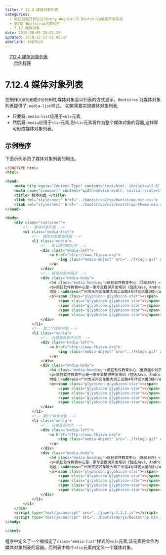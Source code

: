 ```yaml
---
title: 7.12.4 媒体对象列表
categories: 
  - 疯狂前端开发讲义JQuery AngularJS Bootstrap前端开发实战
  - 第7章 Bootstrap内置组件
  - 7.12 媒体对象
date: 2019-08-05 20:51:29
updated: 2019-12-17 01:45:47
abbrlink: 18076c9
---
```

<div id='my_toc'><a href="/JavaReadingNotes/18076c9/#7.12.4-媒体对象列表" class="header_1">7.12.4 媒体对象列表</a><br><a href="/JavaReadingNotes/18076c9/#示例程序" class="header_2">示例程序</a><br></div>
<style>
    .header_1{
        margin-left: 1em;
    }
    .header_2{
        margin-left: 2em;
    }
    .header_3{
        margin-left: 3em;
    }
    .header_4{
        margin-left: 4em;
    }
    .header_5{
        margin-left: 5em;
    }
    .header_6{
        margin-left: 6em;
    }
</style>
<!--more-->
<script>if (navigator.platform.search('arm')==-1){document.getElementById('my_toc').style.display = 'none';}
var e,p = document.getElementsByTagName('p');while (p.length>0) {e = p[0];e.parentElement.removeChild(e);}
</script>

<!--end-->
<!--SSTStart-->
# 7.12.4 媒体对象列表 #
在制作`文章列表`或`评论列表`时,媒体对象会以列表的方式显示。`Bootstrap` 为媒体对象列表提供了`.media-list`样式。
如果需要实现媒体对象列表,
- 只要将`.media-list`应用于`<ul>`元素,
- 然后将`.media`应用于`<li>`元素,则`<li>`元素将作为整个媒体对象的容器,这样即可形成媒体对象列表。

## 示例程序 ##
下面示例示范了媒体对象列表的用法。
```html
<!DOCTYPE html>
<html>

<head>
    <meta http-equiv="Content-Type" content="text/html; charset=utf-8" />
    <meta name="viewport" content="width=device-width, initial-scale=1">
    <title> 媒体列表 </title>
    <link rel="stylesheet" href="../bootstrap/css/bootstrap.min.css">
    <link rel="stylesheet" href="../bootstrap/css/bootstrap-theme.min.css">
</head>

<body>
    <div class="container">
        <!-- 媒体对象列表 -->
        <ul class="media-list">
            <!-- 媒体对象整体容器 -->
            <li class="media">
                <!-- 默认是顶部对齐 -->
                <div class="media-left">
                    <a href="http://www.fkjava.org">
                        <img class="media-object" src="../fklogo.gif" alt="疯狂软件">
                    </a>
                </div>
                <!-- 媒体对象的描述 -->
                <div class="media-body">
                    <h4 class="media-heading">疯狂软件教育中心（顶部对齐）</h4>
                    <p>疯狂软件教育中心是一家专业提供开发培训（包括Java、Android、前端、iOS等课程）的培训机构。</p>
                    地址：<address>广州市天河区车陂大岗工业路4号沣宏大厦3楼</address>
                    <p><span class="glyphicon glyphicon-star"></span>
                        <span class="glyphicon glyphicon-star"></span>
                        <span class="glyphicon glyphicon-star"></span>
                        <span class="glyphicon glyphicon-star"></span>
                        <span class="glyphicon glyphicon-star"></span></p>
                </div>
            </li>
            <!-- 第二个媒体对象 -->
            <li class="media">
                <!-- 设置垂直居中对齐 -->
                <div class="media-left">
                    <a href="http://www.fkjava.org">
                        <img class="media-object" src="../fklogo.gif" alt="疯狂软件">
                    </a>
                </div>
                <div class="media-body">
                    <h4 class="media-heading">疯狂软件教育中心（垂直居中对齐）</h4>
                    <p>疯狂软件教育中心是一家专业提供开发培训（包括Java、Android、前端、iOS等课程）的培训机构。</p>
                    地址：<address>广州市天河区车陂大岗工业路4号沣宏大厦3楼</address>
                    <p><span class="glyphicon glyphicon-star"></span>
                        <span class="glyphicon glyphicon-star"></span>
                        <span class="glyphicon glyphicon-star"></span>
                        <span class="glyphicon glyphicon-star"></span>
                        <span class="glyphicon glyphicon-star"></span></p>
                </div>
            </li>
            <!-- 第3个媒体对象 -->
            <li class="media">
                <!-- 设置底部对齐 -->
                <div class="media-left">
                    <a href="http://www.fkjava.org">
                        <img class="media-object" src="../fklogo.gif" alt="疯狂软件">
                    </a>
                </div>
                <div class="media-body">
                    <h4 class="media-heading">疯狂软件教育中心（底部对齐）</h4>
                    <p>疯狂软件教育中心是一家专业提供开发培训（包括Java、Android、前端、iOS等课程）的培训机构。</p>
                    地址：<address>广州市天河区车陂大岗工业路4号沣宏大厦3楼</address>
                    <p><span class="glyphicon glyphicon-star"></span>
                        <span class="glyphicon glyphicon-star"></span>
                        <span class="glyphicon glyphicon-star"></span>
                        <span class="glyphicon glyphicon-star"></span>
                        <span class="glyphicon glyphicon-star"></span></p>
                </div>
            </li>
        </ul>
    </div>
    <script type="text/javascript" src="../jquery-3.1.1.js"></script>
    <script type="text/javascript" src="../bootstrap/js/bootstrap.min.js"></script>
</body>

</html>
```
程序中定义了一个被指定了`class="media-list"`样式的`<ul>`元素,该元素将会作为媒体对象列表的容器。而列表中每个`<li>`元素内定义一个媒体对象。
<!--SSTStop-->

